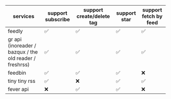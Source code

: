 | services                                                | support subscribe | support create/delete tag | support star | support fetch by feed |
|---------------------------------------------------------|-------------------|---------------------------|--------------|-----------------------|
| feedly                                                  | ✅              | ✅                      | ✅         | ✅                  |
| gr api (inoreader / bazqux / the old reader / freshrss) | ✅              | ✅                      | ✅         | ✅                  |
| feedbin                                                 | ✅              | ✅                      | ✅         | ❌                 |
| tiny tiny rss                                           | ✅              | ❌                     | ✅         | ✅                  |
| fever api                                               | ❌             | ✅                      | ✅         | ❌                 |
